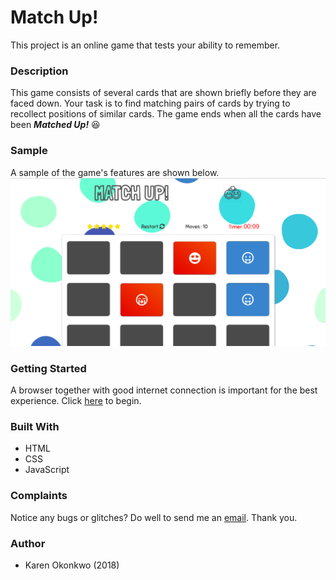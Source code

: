 # Match Up!

This project is an online game that tests your ability to remember.

### Description

This game consists of several cards that are shown briefly before they are faced down. 
Your task is to find matching pairs of cards by trying to recollect positions of similar cards.
The game ends when all the cards have been **_Matched Up!_** :laughing:


### Sample 
A sample of the game's features are shown below.
![Project Sample](images/sample.png)

### Getting Started
A browser together with good internet connection is important for the best experience.
Click [here](https://karenok.github.io/match-up/) to begin.

### Built With 
- HTML
- CSS
- JavaScript

### Complaints
Notice any bugs or glitches? Do well to send me an [email](mailto:karen.okonkwo@gmail.com). Thank you.

### Author 
- Karen Okonkwo (2018)



